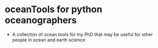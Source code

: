 # oceanTools for python oceanographers
- A collection of ocean tools for my PhD that may be useful for other people 
in ocean and earth science


